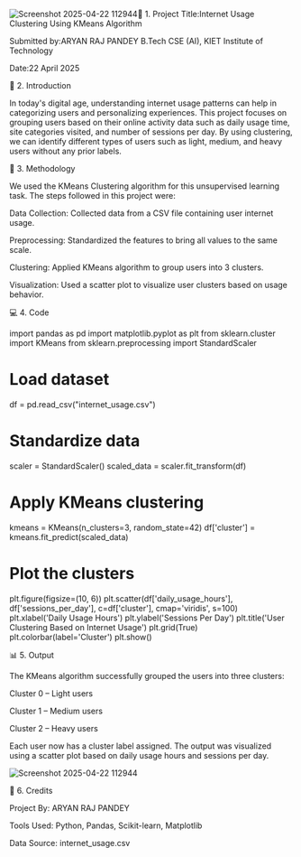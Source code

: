 ![Screenshot 2025-04-22 112944](https://github.com/user-attachments/assets/36af0013-6805-491b-8a0b-ee2ae633bc23)📄 1. Project Title:Internet Usage Clustering Using KMeans Algorithm

Submitted by:ARYAN RAJ PANDEY B.Tech CSE (AI), KIET Institute of Technology

Date:22 April 2025

📘 2. Introduction

In today's digital age, understanding internet usage patterns can help in categorizing users and personalizing experiences. This project focuses on grouping users based on their online activity data such as daily usage time, site categories visited, and number of sessions per day. By using clustering, we can identify different types of users such as light, medium, and heavy users without any prior labels.

🧪 3. Methodology

We used the KMeans Clustering algorithm for this unsupervised learning task. The steps followed in this project were:

Data Collection: Collected data from a CSV file containing user internet usage.

Preprocessing: Standardized the features to bring all values to the same scale.

Clustering: Applied KMeans algorithm to group users into 3 clusters.

Visualization: Used a scatter plot to visualize user clusters based on usage behavior.

💻 4. Code

import pandas as pd
import matplotlib.pyplot as plt
from sklearn.cluster import KMeans
from sklearn.preprocessing import StandardScaler

# Load dataset
df = pd.read_csv("internet_usage.csv")

# Standardize data
scaler = StandardScaler()
scaled_data = scaler.fit_transform(df)

# Apply KMeans clustering
kmeans = KMeans(n_clusters=3, random_state=42)
df['cluster'] = kmeans.fit_predict(scaled_data)

# Plot the clusters
plt.figure(figsize=(10, 6))
plt.scatter(df['daily_usage_hours'], df['sessions_per_day'],
            c=df['cluster'], cmap='viridis', s=100)
plt.xlabel('Daily Usage Hours')
plt.ylabel('Sessions Per Day')
plt.title('User Clustering Based on Internet Usage')
plt.grid(True)
plt.colorbar(label='Cluster')
plt.show()

📊 5. Output

The KMeans algorithm successfully grouped the users into three clusters:

Cluster 0 – Light users

Cluster 1 – Medium users

Cluster 2 – Heavy users

Each user now has a cluster label assigned. The output was visualized using a scatter plot based on daily usage hours and sessions per day.

![Screenshot 2025-04-22 112944](https://github.com/user-attachments/assets/442cbf45-8e4f-4e75-b4ce-d50a9a20e000)


🙌 6. Credits

Project By: ARYAN RAJ PANDEY

Tools Used: Python, Pandas, Scikit-learn, Matplotlib

Data Source: internet_usage.csv

